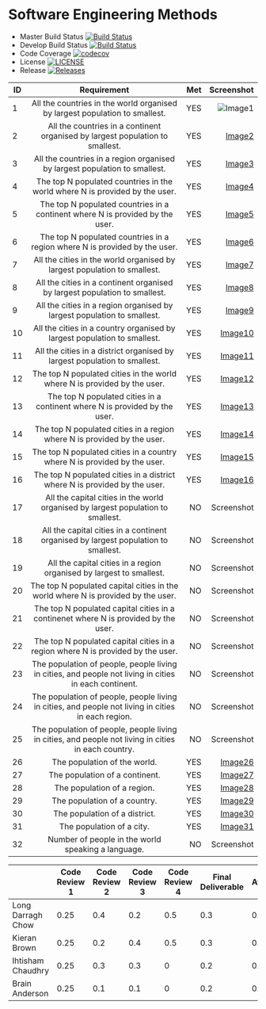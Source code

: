 # Software Engineering Methods

- Master Build Status [![Build Status](https://travis-ci.com/LongDarragh/sem.svg?branch=master)](https://travis-ci.com/LongDarragh/sem)
- Develop Build Status [![Build Status](https://travis-ci.com/LongDarragh/sem.svg?branch=develop)](https://travis-ci.com/LongDarragh/sem)
- Code Coverage [![codecov](https://codecov.io/gh/Kieran813/sem/branch/master/graph/badge.svg)](https://codecov.io/gh/Kieran813/sem)
- License [![LICENSE](https://img.shields.io/github/license/LongDarragh/sem.svg?style=flat-square)](https://github.com/LongDarragh/sem/blob/master/LICENSE)
- Release [![Releases](https://img.shields.io/github/release/LongDarragh/sem/all.svg?style=flat-square)](https://github.com/LongDarragh/sem/releases)

| ID | Requirement | Met | Screenshot |
| ------------- |:-------------:| -----:| ----:|
| 1 | All the countries in the world organised by largest population to smallest. | YES | ![Image1](https://github.com/LongDarragh/sem/tree/master/Screenshots/1.png) |
| 2 | All the countries in a continent organised by largest population to smallest. | YES | [Image2](https://github.com/LongDarragh/sem/tree/master/Screenshots/2.png) |
| 3 | All the countries in a region organised by largest population to smallest. | YES | [Image3](https://github.com/LongDarragh/sem/tree/master/Screenshots/3.png) |
| 4 | The top N populated countries in the world where N is provided by the user. | YES | [Image4](https://github.com/LongDarragh/sem/tree/master/Screenshots/4.png) |
| 5 | The top N populated countries in a continent where N is provided by the user. | YES | [Image5](https://github.com/LongDarragh/sem/tree/master/Screenshots/5.png) |
| 6 | The top N populated countries in a region where N is provided by the user. | YES | [Image6](https://github.com/LongDarragh/sem/tree/master/Screenshots/6.png) |
| 7 | All the cities in the world organised by largest population to smallest. | YES | [Image7](https://github.com/LongDarragh/sem/tree/master/Screenshots/7.png) |
| 8 | All the cities in a continent organised by largest population to smallest. | YES | [Image8](https://github.com/LongDarragh/sem/tree/master/Screenshots/8.png) |
| 9 | All the cities in a region organised by largest population to smallest. | YES | [Image9](https://github.com/LongDarragh/sem/tree/master/Screenshots/9.png) |
| 10 | All the cities in a country organised by largest population to smallest. | YES | [Image10](https://github.com/LongDarragh/sem/tree/master/Screenshots/10.png) |
| 11 | All the cities in a district organised by largest population to smallest. | YES | [Image11](https://github.com/LongDarragh/sem/tree/master/Screenshots/11.png) |
| 12 | The top N populated cities in the world where N is provided by the user. | YES | [Image12](https://github.com/LongDarragh/sem/tree/master/Screenshots/12.png) |
| 13 | The top N populated cities in a continent where N is provided by the user. | YES | [Image13](https://github.com/LongDarragh/sem/tree/master/Screenshots/13.png) |
| 14 | The top N populated cities in a region where N is provided by the user. | YES | [Image14](https://github.com/LongDarragh/sem/tree/master/Screenshots/14.png) |
| 15 | The top N populated cities in a country where N is provided by the user. | YES | [Image15](https://github.com/LongDarragh/sem/tree/master/Screenshots/15.png) |
| 16 | The top N populated cities in a district where N is provided by the user. | YES | [Image16](https://github.com/LongDarragh/sem/tree/master/Screenshots/16.png) |
| 17 | All the capital cities in the world organised by largest population to smallest. | NO | Screenshot |
| 18 | All the capital cities in a continent organised by largest population to smallest. | NO | Screenshot |
| 19 | All the capital cities in a region organised by largest to smallest. | NO | Screenshot |
| 20 | The top N populated capital cities in the world where N is provided by the user. | NO | Screenshot |
| 21 | The top N populated capital cities in a continenet where N is provided by the user. | NO | Screenshot |
| 22 | The top N populated capital cities in a region where N is provided by the user. | NO | Screenshot |
| 23 | The population of people, people living in cities, and people not living in cities in each continent. | NO | Screenshot |
| 24 | The population of people, people living in cities, and people not living in cities in each region. | NO | Screenshot |
| 25 | The population of people, people living in cities, and people not living in cities in each country. | NO | Screenshot |
| 26 | The population of the world. | YES | [Image26](https://github.com/LongDarragh/sem/tree/master/Screenshots/26.png) |
| 27 | The population of a continent. | YES | [Image27](https://github.com/LongDarragh/sem/tree/master/Screenshots/27.png) |
| 28 | The population of a region. | YES | [Image28](https://github.com/LongDarragh/sem/tree/master/Screenshots/28.png) |
| 29 | The population of a country. | YES | [Image29](https://github.com/LongDarragh/sem/tree/master/Screenshots/29.png) |
| 30 | The population of a district. | YES | [Image30](https://github.com/LongDarragh/sem/tree/master/Screenshots/30.png) |
| 31 | The population of a city. | YES | [Image31](https://github.com/LongDarragh/sem/tree/master/Screenshots/31.png) |
| 32 | Number of people in the world speaking a language. | NO | Screenshot |



|                   | Code Review 1 | Code Review 2 | Code Review 3 | Code Review 4 | Final Deliverable | Average |
| ------------- | ------------- | ----- | ----- | ----- | ----- | ----- |
| Long Darragh Chow | 0.25           | 0.4           | 0.2           | 0.5           | 0.3               | 0.33    |
| Kieran Brown      | 0.25           | 0.2           | 0.4           | 0.5           | 0.3               | 0.33    |
| Ihtisham Chaudhry | 0.25           | 0.3           | 0.3           | 0             | 0.2               | 0.21    |
| Brain Anderson    | 0.25           | 0.1           | 0.1           | 0             | 0.2               | 0.13    |
